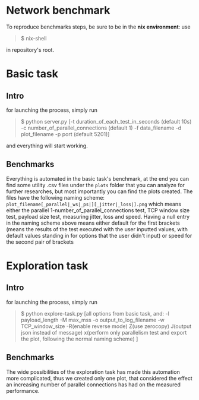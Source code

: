 # Network benchmark

To reproduce benchmarks steps, be sure to be in the **nix environment**: use
> $ nix-shell

in repository's root.

# Basic task
## Intro
for launching the process, simply run 
>$ python server.py [-t duration_of_each_test_in_seconds (default 10s) -c number_of_parallel_connections (default 1) -f data_filename -d plot_filename -p port (default 5201)]

and everything will start working.

## Benchmarks

Everything is automated in the basic task's benchmark, at the end you can find some utility .csv files under the `plots` folder that you can analyze for further researches, but most importantly you can find the plots created. The files have the following naming scheme: `plot_filename[_parallel|_ws|_ps|][_jitter|_loss|].png` which means either the parallel 1-number_of_parallel_connections test, TCP window size test, payload size test, measuring jitter, loss and speed. Having a null entry in the naming scheme above means either default for the first brackets (means the results of the test executed with the user inputted values, with default values standing in for options that the user didn't input) or speed for the second pair of brackets


# Exploration task
## Intro
for launching the process, simply run 
>$ python explore-task.py [all options from basic task, and: -l payload_length -M max_mss -o output_to_log_filename -w TCP_window_size -R(enable reverse mode) Z(use zerocopy) J(output json instead of message) x(perform only parallelism test and export the plot, following the normal naming scheme) ]

## Benchmarks


The wide possibilities of the exploration task has made this automation more complicated, thus we created only one plot, that considered the effect an increasing number of parallel connections has had on the measured performance.
